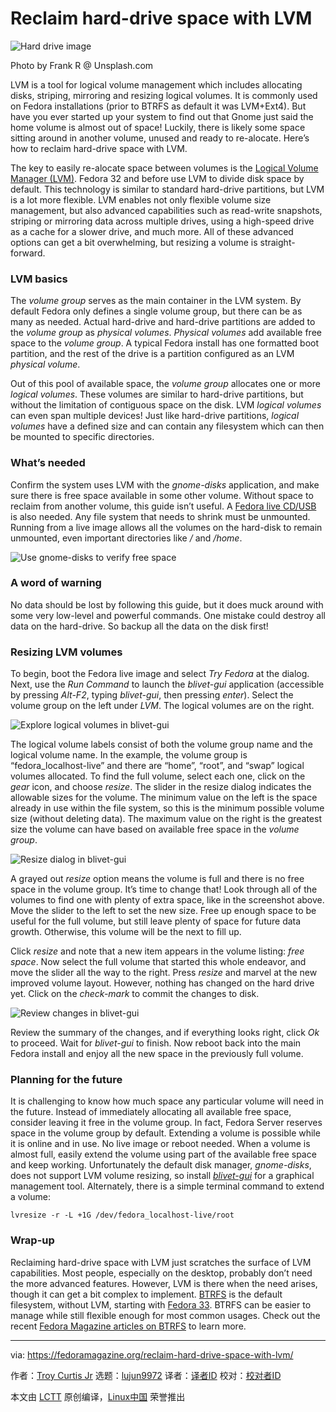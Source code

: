 [#]: collector: (lujun9972)
[#]: translator: (geekpi)
[#]: reviewer: ( )
[#]: publisher: ( )
[#]: url: ( )
[#]: subject: (Reclaim hard-drive space with LVM)
[#]: via: (https://fedoramagazine.org/reclaim-hard-drive-space-with-lvm/)
[#]: author: (Troy Curtis Jr https://fedoramagazine.org/author/troycurtisjr/)

Reclaim hard-drive space with LVM
======

![Hard drive image][1]

Photo by Frank R @ Unsplash.com

LVM is a tool for logical volume management which includes allocating disks, striping, mirroring and resizing logical volumes. It is commonly used on Fedora installations (prior to BTRFS as default it was LVM+Ext4). But have you ever started up your system to find out that Gnome just said the home volume is almost out of space! Luckily, there is likely some space sitting around in another volume, unused and ready to re-alocate. Here’s how to reclaim hard-drive space with LVM.

The key to easily re-alocate space between volumes is the [Logical Volume Manager (LVM)][2]. Fedora 32 and before use LVM to divide disk space by default. This technology is similar to standard hard-drive partitions, but LVM is a lot more flexible. LVM enables not only flexible volume size management, but also advanced capabilities such as read-write snapshots, striping or mirroring data across multiple drives, using a high-speed drive as a cache for a slower drive, and much more. All of these advanced options can get a bit overwhelming, but resizing a volume is straight-forward.

### LVM basics

The _volume group_ serves as the main container in the LVM system. By default Fedora only defines a single volume group, but there can be as many as needed. Actual hard-drive and hard-drive partitions are added to the _volume group_ as _physical volumes_. _Physical volumes_ add available free space to the _volume group_. A typical Fedora install has one formatted boot partition, and the rest of the drive is a partition configured as an LVM _physical volume_.

Out of this pool of available space, the _volume group_ allocates one or more _logical volumes_. These volumes are similar to hard-drive partitions, but without the limitation of contiguous space on the disk. LVM _logical volumes_ can even span multiple devices! Just like hard-drive partitions, _logical volumes_ have a defined size and can contain any filesystem which can then be mounted to specific directories.

### What’s needed

Confirm the system uses LVM with the _gnome-disks_ application, and make sure there is free space available in some other volume. Without space to reclaim from another volume, this guide isn’t useful. A [Fedora live CD/USB][3] is also needed. Any file system that needs to shrink must be unmounted. Running from a live image allows all the volumes on the hard-disk to remain unmounted, even important directories like _/_ and _/home_.

![Use gnome-disks to verify free space][4]

### A word of warning

No data should be lost by following this guide, but it does muck around with some very low-level and powerful commands. One mistake could destroy all data on the hard-drive. So backup all the data on the disk first!

### Resizing LVM volumes

To begin, boot the Fedora live image and select _Try Fedora_ at the dialog. Next, use the _Run Command_ to launch the _blivet-gui_ application (accessible by pressing _Alt-F2_, typing _blivet-gui_, then pressing _enter_). Select the volume group on the left under _LVM_. The logical volumes are on the right.

![Explore logical volumes in blivet-gui][5]

The logical volume labels consist of both the volume group name and the logical volume name. In the example, the volume group is “fedora_localhost-live” and there are “home”, “root”, and “swap” logical volumes allocated. To find the full volume, select each one, click on the _gear_ icon, and choose _resize_. The slider in the resize dialog indicates the allowable sizes for the volume. The minimum value on the left is the space already in use within the file system, so this is the minimum possible volume size (without deleting data). The maximum value on the right is the greatest size the volume can have based on available free space in the _volume group_.

![Resize dialog in blivet-gui][6]

A grayed out _resize_ option means the volume is full and there is no free space in the volume group. It’s time to change that! Look through all of the volumes to find one with plenty of extra space, like in the screenshot above. Move the slider to the left to set the new size. Free up enough space to be useful for the full volume, but still leave plenty of space for future data growth. Otherwise, this volume will be the next to fill up.

Click _resize_ and note that a new item appears in the volume listing: _free space_. Now select the full volume that started this whole endeavor, and move the slider all the way to the right. Press _resize_ and marvel at the new improved volume layout. However, nothing has changed on the hard drive yet. Click on the _check-mark_ to commit the changes to disk.

![Review changes in blivet-gui][7]

Review the summary of the changes, and if everything looks right, click _Ok_ to proceed. Wait for _blivet-gui_ to finish. Now reboot back into the main Fedora install and enjoy all the new space in the previously full volume.

### Planning for the future

It is challenging to know how much space any particular volume will need in the future. Instead of immediately allocating all available free space, consider leaving it free in the volume group. In fact, Fedora Server reserves space in the volume group by default. Extending a volume is possible while it is online and in use. No live image or reboot needed. When a volume is almost full, easily extend the volume using part of the available free space and keep working. Unfortunately the default disk manager, _gnome-disks_, does not support LVM volume resizing, so install _[blivet-gui][8]_ for a graphical management tool. Alternately, there is a simple terminal command to extend a volume:

```
lvresize -r -L +1G /dev/fedora_localhost-live/root
```

### Wrap-up

Reclaiming hard-drive space with LVM just scratches the surface of LVM capabilities. Most people, especially on the desktop, probably don’t need the more advanced features. However, LVM is there when the need arises, though it can get a bit complex to implement. [BTRFS][9] is the default filesystem, without LVM, starting with [Fedora 33][10]. BTRFS can be easier to manage while still flexible enough for most common usages. Check out the recent [Fedora Magazine articles on BTRFS][11] to learn more.

--------------------------------------------------------------------------------

via: https://fedoramagazine.org/reclaim-hard-drive-space-with-lvm/

作者：[Troy Curtis Jr][a]
选题：[lujun9972][b]
译者：[译者ID](https://github.com/译者ID)
校对：[校对者ID](https://github.com/校对者ID)

本文由 [LCTT](https://github.com/LCTT/TranslateProject) 原创编译，[Linux中国](https://linux.cn/) 荣誉推出

[a]: https://fedoramagazine.org/author/troycurtisjr/
[b]: https://github.com/lujun9972
[1]: https://fedoramagazine.org/wp-content/uploads/2020/11/lvm-resize-816x345.jpg
[2]: http://sourceware.org/lvm2/
[3]: https://getfedora.org/en/workstation/download/
[4]: https://fedoramagazine.org/wp-content/uploads/2020/11/gnome-disks.png
[5]: https://fedoramagazine.org/wp-content/uploads/2020/11/blivet-overview.png
[6]: https://fedoramagazine.org/wp-content/uploads/2020/11/blivet-resize-1024x525.png
[7]: https://fedoramagazine.org/wp-content/uploads/2020/11/blivet-summary-1024x525.png
[8]: https://fedoraproject.org/wiki/Blivet-gui
[9]: https://fedoramagazine.org/btrfs-coming-to-fedora-33/
[10]: https://fedoramagazine.org/whats-new-fedora-33-workstation/
[11]: https://fedoramagazine.org/btrfs-snapshots-backup-incremental/
